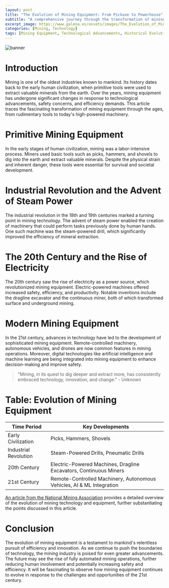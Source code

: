 ```yaml
---
layout: post
title: "The Evolution of Mining Equipment: From Pickaxe to Powerhouse"
subtitle: "A comprehensive journey through the transformation of mining tools and technology over the ages."
excerpt_image: https://www.galena.es/assets/images/The_Evolution_of_Mining_Equipment.png
categories: [Mining, Technology]
tags: [Mining Equipment, Technological Advancements, Historical Evolution, Mining Techniques]
---
```


![banner](https://www.galena.es/assets/images/The_Evolution_of_Mining_Equipment.png "Illustration depicting the evolution of mining equipment, showcasing a timeline from primitive hand tools to modern machinery, highlighting key technological advancements in mining practices for minerals and gemstones.")

# Introduction

Mining is one of the oldest industries known to mankind. Its history dates back to the early human civilization, when primitive tools were used to extract valuable minerals from the earth. Over the years, mining equipment has undergone significant changes in response to technological advancements, safety concerns, and efficiency demands. This article traces the fascinating transformation of mining equipment through the ages, from rudimentary tools to today's high-powered machinery.

# Primitive Mining Equipment

In the early stages of human civilization, mining was a labor-intensive process. Miners used basic tools such as picks, hammers, and shovels to dig into the earth and extract valuable minerals. Despite the physical strain and inherent danger, these tools were essential for survival and societal development.

# Industrial Revolution and the Advent of Steam Power

The industrial revolution in the 18th and 19th centuries marked a turning point in mining technology. The advent of steam power enabled the creation of machinery that could perform tasks previously done by human hands. One such machine was the steam-powered drill, which significantly improved the efficiency of mineral extraction.

# The 20th Century and the Rise of Electricity

The 20th century saw the rise of electricity as a power source, which revolutionized mining equipment. Electric-powered machines offered increased safety, efficiency, and productivity. Notable inventions include the dragline excavator and the continuous miner, both of which transformed surface and underground mining.

# Modern Mining Equipment

In the 21st century, advances in technology have led to the development of sophisticated mining equipment. Remote-controlled machinery, autonomous vehicles, and drones are now common features in mining operations. Moreover, digital technologies like artificial intelligence and machine learning are being integrated into mining equipment to enhance decision-making and improve safety.

> "Mining, in its quest to dig deeper and extract more, has consistently embraced technology, innovation, and change." - Unknown

# Table: Evolution of Mining Equipment

| Time Period | Key Developments |
| --- | --- |
| Early Civilization | Picks, Hammers, Shovels |
| Industrial Revolution | Steam-Powered Drills, Pneumatic Drills |
| 20th Century | Electric-Powered Machines, Dragline Excavators, Continuous Miners |
| 21st Century | Remote-Controlled Machinery, Autonomous Vehicles, AI & ML Integration |

[An article from the National Mining Association](https://nma.org/2018/08/08/the-evolution-of-mining/) provides a detailed overview of the evolution of mining technology and equipment, further substantiating the points discussed in this article.

# Conclusion

The evolution of mining equipment is a testament to mankind's relentless pursuit of efficiency and innovation. As we continue to push the boundaries of technology, the mining industry is poised for even greater advancements. The future may see the rise of fully automated mining operations, further reducing human involvement and potentially increasing safety and efficiency. It will be fascinating to observe how mining equipment continues to evolve in response to the challenges and opportunities of the 21st century.